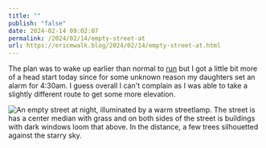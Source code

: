 ```yaml
---
title: ""
publish: "false"
date: 2024-02-14 09:02:07
permalink: /2024/02/14/empty-street-at
url: https://ericmwalk.blog/2024/02/14/empty-street-at.html
---
```


The plan was to wake up earlier than normal to [run](https://www.strava.com/activities/10759794652) but I got a little bit more of a head start today since for some unknown reason my daughters set an alarm for 4:30am. I guess overall I can't complain as I was able to take a slightly different route to get some more elevation.

![An empty street at night, illuminated by a warm streetlamp. The street is has a center median with grass and on both sides of the street is buildings with dark windows loom that above. In the distance, a few trees silhouetted against the starry sky.](https://ericmwalk.blog/uploads/2024/img-7869.jpeg)